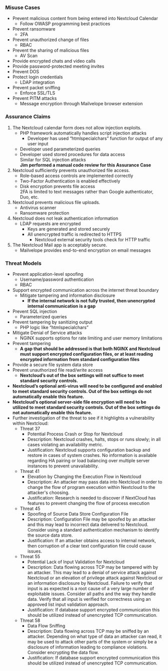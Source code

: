 ### Misuse Cases
- Prevent malicious content from being entered into Nextcloud Calendar
  - Follow OWASP programming best practices
- Prevent ransomware
  - 2FA
- Prevent unauthorized change of files
  - RBAC
- Prevent the sharing of malicious files
  - AV Scan
- Provide encrypted chats and video calls
- Provide password-protected meeting invites
- Prevent DOS
- Protect login credentials
  - LDAP integration
- Prevent packet sniffing
  - Enforce SSL/TLS
- Prevent PITM attacks
  - Message encryption through Mailvelope browser extension


### Assurance Claims
1. The Nextcloud calendar form does not allow injection exploits.
   - PHP framework automatically handles script injection attacks
     - Developer has used “htmlspecialchars” function for output of any user input
   - Developer used parameterized queries
   - Developer used stored procedures for data access  
Similar for SQL injection attacks  
**Jim performed a manual code review for this Assurance Case**
2. Nextcloud sufficiently prevents unauthorized file access.
   - Role-based access controls are implemented correctly
   - Two-Factor Authentication is enabled effectively
   - Disk encryption prevents file access  
2FA is limited to text messages rather than Google authenticator, Duo, etc.
3. Nextcloud prevents malicious file uploads.
   - Antivirus scanner
   - Ransomware protection
4. Nextcloud does not leak authentication information
   - LDAP requests are encrypted
     - Keys are generated and stored securely
     - All unencrypted traffic is redirected to HTTPS
       - Nextcloud external security tools check for HTTP traffic
5. The Nextcloud Mail app is acceptably secure.
   - Mailvelope provides end-to-end encryption on email messages
 

### Threat Models
- Prevent application-level spoofing
  - Username/password authentication
  - RBAC
- Support encrypted communication across the internet threat boundary
  - Mitigate tampering and information disclosure
    - **If the internal network is not fully trusted, then unencrypted internal communication is a gap**
- Prevent SQL injection
  - Parameterized queries
- Prevent tampering by sanitizing output
  - PHP logic like “htmlspecialchars”
- Mitigate Denial of Service attacks
  - NGINX supports options for rate limiting and user memory limitations
- Prevent tampering
  - **A gap that should be addressed is that both NGINX and Nextcloud must support encrypted configuration files, or at least reading encrypted information from standard configuration files**
- Provide a secure file system data store
- Prevent unauthorized file read/write access
  - **Nextcloud’s out of the box settings will not suffice to meet standard security controls.**
- **Nextcloud’s optional anti-virus will need to be configured and enabled to meet standard security controls. Out of the box settings do not automatically enable this feature.**
- **Nextcloud’s optional server-side file encryption will need to be utilized to meet standard security controls. Out of the box settings do not automatically enable this feature.**
- Further investigation of the threat to see if it highlights a vulnerability within Nextcloud:
  - Threat 37
    - Potential Process Crash or Stop for Nextcloud
    - Description: Nextcloud crashes, halts, stops or runs slowly; in all cases violating an availability metric.
    - Justification: Nextcloud supports configuration backup and restore in cases of system crashes. No information is available regarding HA pairing or load balancing over multiple server instances to prevent unavailability.
  - Threat 41
    - Elevation by Changing the Execution Flow in Nextcloud
    - Description: An attacker may pass data into Nextcloud in order to change the flow of program execution within Nextcloud to the attacker's choosing.
    - Justification: Research is needed to discover if NextCloud has features to prevent changing the flow of process execution
  - Threat 45
    - Spoofing of Source Data Store Configuration File
    - Description: Configuration File may be spoofed by an attacker and this may lead to incorrect data delivered to Nextcloud. Consider using a standard authentication mechanism to identify the source data store.
    - Justification: If an attacker obtains access to internal network, then corruption of a clear text configuration file could cause issues.
  - Threat 55
    - Potential Lack of Input Validation for Nextcloud
    - Description: Data flowing across TCP may be tampered with by an attacker. This may lead to a denial of service attack against Nextcloud or an elevation of privilege attack against Nextcloud or an information disclosure by Nextcloud. Failure to verify that input is as expected is a root cause of a very large number of exploitable issues. Consider all paths and the way they handle data. Verify that all input is verified for correctness using an approved list input validation approach.
    - Justification: If database support encrypted communication this should be utilized instead of unencrypted TCP communication.
  - Threat 58
    - Data Flow Sniffing
    - Description: Data flowing across TCP may be sniffed by an attacker. Depending on what type of data an attacker can read, it may be used to attack other parts of the system or simply be a disclosure of information leading to compliance violations. Consider encrypting the data flow.
    - Justification: If database support encrypted communication this should be utilized instead of unencrypted TCP communication.
